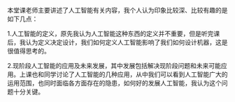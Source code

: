 本堂课老师主要讲述了人工智能有关内容，我个人认为印象比较深、比较有趣的是如下几点：

1.人工智能的定义，原先我认为人工智能这种东西的定义并不重要，但是听完课后，我认为定义决定设计，我们如何定义人工智能影响了我们如何设计机器，这是很值得思考的。

2.现阶段人工智能的应用及未来发展，其中发展包括解决现阶段问题和未来可能应用。上课也和同学讨论了人工智能的几种应用，从中我们可以看到人工智能广大的运用范围，也同时面临各方面存在的隐患，如何好的发展人工智能，我认为这个问题十分关键。

